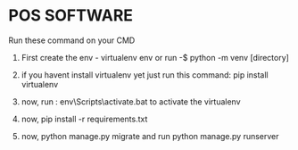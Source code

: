 # POS SOFTWARE

Run these command on your CMD
1. First create the env - virtualenv env or run -$ python -m venv [directory]

2. if you havent install virtualenv yet just run this command: pip install virtualenv
3. now, run : env\Scripts\activate.bat to activate the virtualenv
4. now, pip install -r requirements.txt
5. now, python manage.py migrate and run python manage.py runserver
